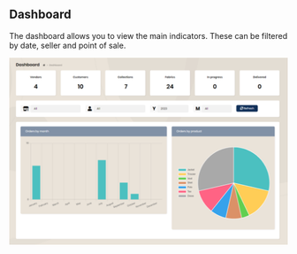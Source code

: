 ## Dashboard

The dashboard allows you to view the main indicators. These can be filtered by date, seller and point of sale.

<img src="../Images/Overview/Dashboard.png" alt="Dashboard" />
